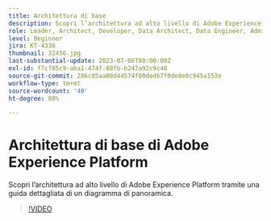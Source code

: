 ```yaml
---
title: Architettura di base
description: Scopri l’architettura ad alto livello di Adobe Experience Platform tramite una guida dettagliata di un diagramma di panoramica.
role: Leader, Architect, Developer, Data Architect, Data Engineer, Admin, User
level: Beginner
jira: KT-4336
thumbnail: 32456.jpg
last-substantial-update: 2023-07-06T00:00:00Z
exl-id: f7cf85c9-aba1-474f-88fb-b247a92c9c48
source-git-commit: 286c85aa88d44574f00ded67f0de8e0c945a153e
workflow-type: tm+mt
source-wordcount: '40'
ht-degree: 80%

---
```


# Architettura di base di Adobe Experience Platform

Scopri l’architettura ad alto livello di Adobe Experience Platform tramite una guida dettagliata di un diagramma di panoramica.

>[!VIDEO](https://video.tv.adobe.com/v/32456?learn=on&enablevpops)


